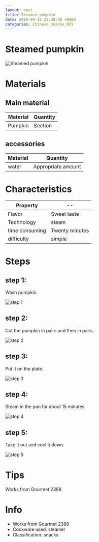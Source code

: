 ```yaml
---
layout: post
title: Steamed pumpkin
date: 2019-04-15 22:30:00 +0800
categories: Chinese_snacks_DIY
---
```


# Steamed pumpkin

![Steamed pumpkin]({{site.baseurl}}/img/410549/410549.jpg)

# Materials


## Main material

Material|Quantity
--|--
Pumpkin|Section

## accessories

Material|Quantity
--|--
water|Appropriate amount

# Characteristics

Property|--
--|--
Flavor|Sweet taste
Technology|steam
time consuming|Twenty minutes
difficulty|simple

# Steps

## step 1:

Wash pumpkin.

![step 1]({{site.baseurl}}/img/410549/1.jpg)

## step 2:

Cut the pumpkin in pairs and then in pairs.

![step 2]({{site.baseurl}}/img/410549/2.jpg)

## step 3:

Put it on the plate.

![step 3]({{site.baseurl}}/img/410549/3.jpg)

## step 4:

Steam in the pan for about 15 minutes.

![step 4]({{site.baseurl}}/img/410549/4.jpg)

## step 5:

Take it out and cool it down.

![step 5]({{site.baseurl}}/img/410549/5.jpg)

# Tips

Works from Gourmet 2388

# Info

- Works from Gourmet 2388
- Cookware used: steamer
- Classification: snacks